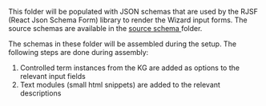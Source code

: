 This folder will be populated with JSON schemas that are used by the RJSF (React Json Schema Form) library to render the Wizard input forms. The source schemas are available in the <a href="/templates/source_schemas"> source schema </a> folder.

The schemas in these folder will be assembled during the setup. The following steps are done during assembly:
1. Controlled term instances from the KG are added as options to the relevant input fields
2. Text modules (small html snippets) are added to the relevant descriptions
